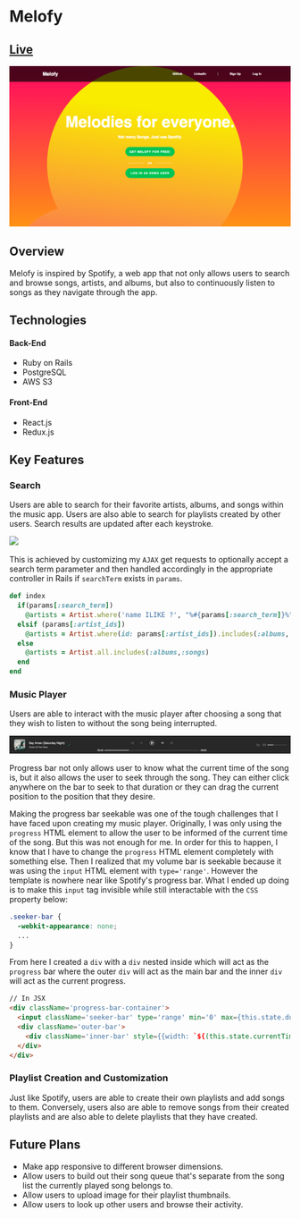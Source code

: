 # Melofy

## [Live](https://melofy.herokuapp.com)

![](melofy-splash.png)

## Overview
Melofy is inspired by Spotify, a web app that not only allows users to search and browse songs, artists, and albums, but also to continuously listen to songs as they navigate through the app.

## Technologies
#### Back-End
  * Ruby on Rails
  * PostgreSQL
  * AWS S3

#### Front-End
  * React.js
  * Redux.js

## Key Features

### Search
Users are able to search for their favorite artists, albums, and songs within the music app. Users are also able to search for playlists created by other users. Search results are updated after each keystroke.

![](search-melofy.gif)

This is achieved by customizing my `AJAX` get requests to optionally accept a search term parameter and then handled accordingly in the appropriate controller in Rails if `searchTerm` exists in `params`.

```ruby
def index
  if(params[:search_term])
    @artists = Artist.where('name ILIKE ?', "%#{params[:search_term]}%").includes(:albums,:songs)
  elsif (params[:artist_ids])
    @artists = Artist.where(id: params[:artist_ids]).includes(:albums, :songs)
  else
    @artists = Artist.all.includes(:albums,:songs)
  end
end
```

### Music Player
Users are able to interact with the music player after choosing a song that they wish to listen to without the song being interrupted.

![](player-melofy.gif)

Progress bar not only allows user to know what the current time of the song is, but it also allows the user to seek through the song. They can either click anywhere on the bar to seek to that duration or they can drag the current position to the position that they desire.

Making the progress bar seekable was one of the tough challenges that I have faced upon creating my music player. Originally, I was only using the `progress` HTML element to allow the user to be informed of the current time of the song. But this was not enough for me. In order for this to happen, I know that I have to change the `progress` HTML element completely with something else. Then I realized that my volume bar is seekable because it was using the `input` HTML element with `type='range'`. However the template is nowhere near like Spotify's progress bar. What I ended up doing is to make this `input` tag invisible while still interactable with the `CSS` property below:
```CSS
.seeker-bar {
  -webkit-appearance: none;
  ...
}
```
From here I created a `div` with a `div` nested inside which will act as the `progress` bar where the outer `div` will act as the main bar and the inner `div` will act as the current progress.

```HTML
// In JSX
<div className='progress-bar-container'>
  <input className='seeker-bar' type='range' min='0' max={this.state.duration} step='0.25' onChange={this.seek} value={this.state.currentTime}/>
  <div className='outer-bar'>
    <div className='inner-bar' style={{width: `${(this.state.currentTime*100)/this.state.duration || 1}%`}}></div>
  </div>
</div>
```


### Playlist Creation and Customization
Just like Spotify, users are able to create their own playlists and add songs to them. Conversely, users also are able to remove songs from their created playlists and are also able to delete playlists that they have created.

## Future Plans
* Make app responsive to different browser dimensions.
* Allow users to build out their song queue that's separate from the song list the currently played song belongs to.
* Allow users to upload image for their playlist thumbnails.
* Allow users to look up other users and browse their activity.
